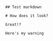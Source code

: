 ```{.test-class} css

## Test markdown

# How does it look?

Great!?
```

```{warning}
Here's my warning
```